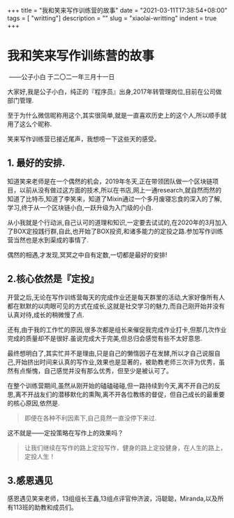 +++
title = "我和笑来写作训练营的故事"
date = "2021-03-11T17:38:54+08:00"
tags = [ "writting"]
description = ""
slug = "xiaolai-writting"
indent = true
+++

# 我和笑来写作训练营的故事

​                                                                                             ——公子小白  于二〇二一年三月十一日

大家好,我是公子小白，纯正的『程序员』出身,2017年转管理岗位,目前在公司做部门管理.

至于为什么微信昵称用这个,其实很简单,就是一直喜欢历史上的这个人,所以顺手就用了这么个昵称.

笑来写作训练营已接近尾声，我想唠一下这些天的感受。

## 1. 最好的安排.

知道笑来老师是在一个偶然的机会，2019年冬天,正在带领团队做一个区块链项目，以前从没有做过这方面的技术,所以在书店,网上一通research,就自然而然的知道了比特币,知道了李笑来，知道了Mixin通过一个多月废寝忘食的深入的了解,学习,终于从一个区块链小白,一跃升级为入门级的小白.

从小我就是个行动派,自己认可的道理和知识,一定要去试试的,在2020年的3月加入了BOX定投践行群,自此,也开始了BOX投资,和诸多能力的定投之路.参加写作训练营当然也是水到渠成的事情了.

偶然的相遇,才发现,冥冥之中自有定数,一切都是最好的安排!

## 2.核心依然是『定投』

开营之后,无论在写作训练营每天的完成作业还是每天群里的活动,大家好像所有人都在默默的以肉眼可见的方式在成长,这就是社交学习的魅力,而自己刚开始并没有认真对待,成长的稍微慢了点.

还有,由于我的工作忙的原因,很多次都是组长来催促我完成作业打卡,但那几次作业完成的质量却不是很好.虽说完成大于完美,但总归会感觉有些不太好意思.

最终想明白了,其实忙并不是理由,只是自己的懒惰因子在发酵,所以才自己说服自己,开始挤出时间来认真的写作业,效果也是显著的，被助教老师三次评为优秀，虽然有点惭愧，自己感觉并没有那么优秀，但至少是被认可了。

在整个训练营期间,虽然从刚开始的磕磕碰碰,但一路持续到今天,离不开自己的反思,离不开战友们的潜移默化的熏陶,离不开各位教练的督促，但自己成长的最重要的核心原因,依然是.

> 即便在各种不利因素下,自己竟然一直没停下来过.

这不就是——定投策略在写作上的效果吗？

> 让我们继续在写作的路上定投写作，健身的路上定投健身，在人生的路上，定投人生！

## 3.感恩遇见

感恩遇见笑来老师，13组组长王鑫,13组点评官仲济波，冯聪聪，Miranda,以及所有113班的助教和成员们。